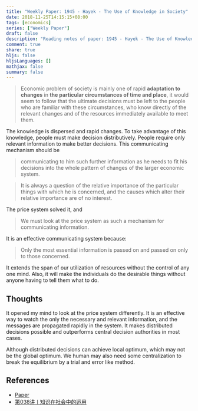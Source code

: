 ```yaml
---
title: "Weekly Paper: 1945 - Hayek - The Use of Knowledge in Society"
date: 2018-11-25T14:15:15+08:00
tags: [economics]
series: ["Weekly Paper"]
draft: false
description: "Reading notes of paper: 1945 - Hayek - The Use of Knowledge in Society"
comment: true
share: true
hljs: false
hljsLanguages: []
mathjax: false
summary: false
---
```


> Economic problem of society is mainly one of rapid **adaptation to changes** in **the particular circumstances of time and place**, it would seem to follow that the ultimate decisions must be left to the people who are familiar with these circumstances, who know directly of the relevant changes and of the resources immediately available to meet them.  

The knowledge is dispersed and rapid changes. To take advantage of this knowledge, people must make decision distributively.  People require only relevant information to make better decisions. This communicating mechanism should be

> communicating to him such further information as he needs to fit his decisions into the whole pattern of changes of the larger economic system.  

> It is always a question of the relative importance of the particular things with which he is concerned, and the causes which alter their relative importance are of no interest.  

The price system solved it, and

> We must look at the price system as such a mechanism for communicating information.  

It is an effective communicating system because:

> Only the most essential information is passed on and passed on only to those concerned.  

It extends the span of our utilization of resources without the control of any one mind. Also, it will make the individuals do the desirable things without anyone having to tell them what to do.

## Thoughts

It opened my mind to look at the price system differently. It is an effective way to watch the only the necessary and relevant information, and the messages are propagated rapidly in the system. It makes distributed decisions possible and outperforms central decision authorities in most cases.

Although distributed decisions can achieve local optimum, which may not be the global optimum. We human may also need some centralization to break the equilibrium by a trial and error like method.

## References

- [Paper](https://www.jstor.org/stable/1809376?seq=1#page_scan_tab_contents)
- [第038讲丨知识在社会中的运用](https://bootsoon.github.io/economics/2017/04/25/038.html)
